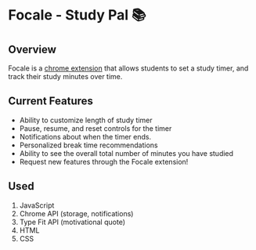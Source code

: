 # Focale - Study Pal 📚

## Overview
Focale is a [chrome extension](https://chrome.google.com/webstore/detail/focale-study-pal/khjidjdpidalladedmkjibjkklanhcnc) that allows students to set a study timer, and track their study minutes over time. 

## Current Features
* Ability to customize length of study timer
* Pause, resume, and reset controls for the timer
* Notifications about when the timer ends.
* Personalized break time recommendations
* Ability to see the overall total number of minutes you have studied
* Request new features through the Focale extension!

## Used
1. JavaScript
2. Chrome API (storage, notifications)
3. Type Fit API (motivational quote)
4. HTML
5. CSS
